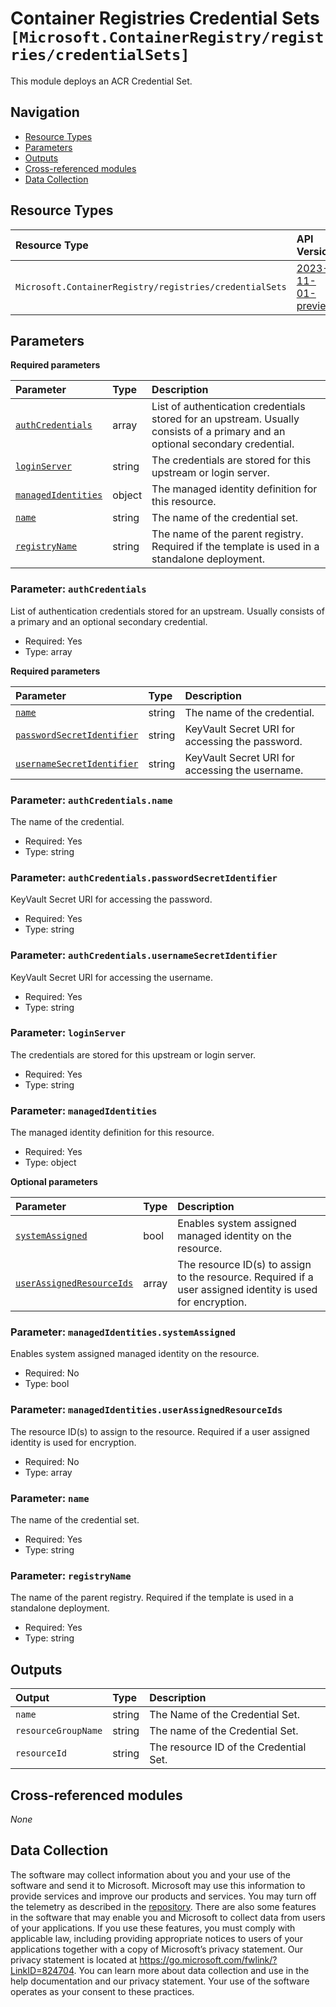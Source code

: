 # Container Registries Credential Sets `[Microsoft.ContainerRegistry/registries/credentialSets]`

This module deploys an ACR Credential Set.

## Navigation

- [Resource Types](#Resource-Types)
- [Parameters](#Parameters)
- [Outputs](#Outputs)
- [Cross-referenced modules](#Cross-referenced-modules)
- [Data Collection](#Data-Collection)

## Resource Types

| Resource Type | API Version |
| :-- | :-- |
| `Microsoft.ContainerRegistry/registries/credentialSets` | [2023-11-01-preview](https://learn.microsoft.com/en-us/azure/templates/Microsoft.ContainerRegistry/registries/credentialSets) |

## Parameters

**Required parameters**

| Parameter | Type | Description |
| :-- | :-- | :-- |
| [`authCredentials`](#parameter-authcredentials) | array | List of authentication credentials stored for an upstream. Usually consists of a primary and an optional secondary credential. |
| [`loginServer`](#parameter-loginserver) | string | The credentials are stored for this upstream or login server. |
| [`managedIdentities`](#parameter-managedidentities) | object | The managed identity definition for this resource. |
| [`name`](#parameter-name) | string | The name of the credential set. |
| [`registryName`](#parameter-registryname) | string | The name of the parent registry. Required if the template is used in a standalone deployment. |

### Parameter: `authCredentials`

List of authentication credentials stored for an upstream. Usually consists of a primary and an optional secondary credential.

- Required: Yes
- Type: array

**Required parameters**

| Parameter | Type | Description |
| :-- | :-- | :-- |
| [`name`](#parameter-authcredentialsname) | string | The name of the credential. |
| [`passwordSecretIdentifier`](#parameter-authcredentialspasswordsecretidentifier) | string | KeyVault Secret URI for accessing the password. |
| [`usernameSecretIdentifier`](#parameter-authcredentialsusernamesecretidentifier) | string | KeyVault Secret URI for accessing the username. |

### Parameter: `authCredentials.name`

The name of the credential.

- Required: Yes
- Type: string

### Parameter: `authCredentials.passwordSecretIdentifier`

KeyVault Secret URI for accessing the password.

- Required: Yes
- Type: string

### Parameter: `authCredentials.usernameSecretIdentifier`

KeyVault Secret URI for accessing the username.

- Required: Yes
- Type: string

### Parameter: `loginServer`

The credentials are stored for this upstream or login server.

- Required: Yes
- Type: string

### Parameter: `managedIdentities`

The managed identity definition for this resource.

- Required: Yes
- Type: object

**Optional parameters**

| Parameter | Type | Description |
| :-- | :-- | :-- |
| [`systemAssigned`](#parameter-managedidentitiessystemassigned) | bool | Enables system assigned managed identity on the resource. |
| [`userAssignedResourceIds`](#parameter-managedidentitiesuserassignedresourceids) | array | The resource ID(s) to assign to the resource. Required if a user assigned identity is used for encryption. |

### Parameter: `managedIdentities.systemAssigned`

Enables system assigned managed identity on the resource.

- Required: No
- Type: bool

### Parameter: `managedIdentities.userAssignedResourceIds`

The resource ID(s) to assign to the resource. Required if a user assigned identity is used for encryption.

- Required: No
- Type: array

### Parameter: `name`

The name of the credential set.

- Required: Yes
- Type: string

### Parameter: `registryName`

The name of the parent registry. Required if the template is used in a standalone deployment.

- Required: Yes
- Type: string


## Outputs

| Output | Type | Description |
| :-- | :-- | :-- |
| `name` | string | The Name of the Credential Set. |
| `resourceGroupName` | string | The name of the Credential Set. |
| `resourceId` | string | The resource ID of the Credential Set. |

## Cross-referenced modules

_None_

## Data Collection

The software may collect information about you and your use of the software and send it to Microsoft. Microsoft may use this information to provide services and improve our products and services. You may turn off the telemetry as described in the [repository](https://aka.ms/avm/telemetry). There are also some features in the software that may enable you and Microsoft to collect data from users of your applications. If you use these features, you must comply with applicable law, including providing appropriate notices to users of your applications together with a copy of Microsoft’s privacy statement. Our privacy statement is located at <https://go.microsoft.com/fwlink/?LinkID=824704>. You can learn more about data collection and use in the help documentation and our privacy statement. Your use of the software operates as your consent to these practices.
